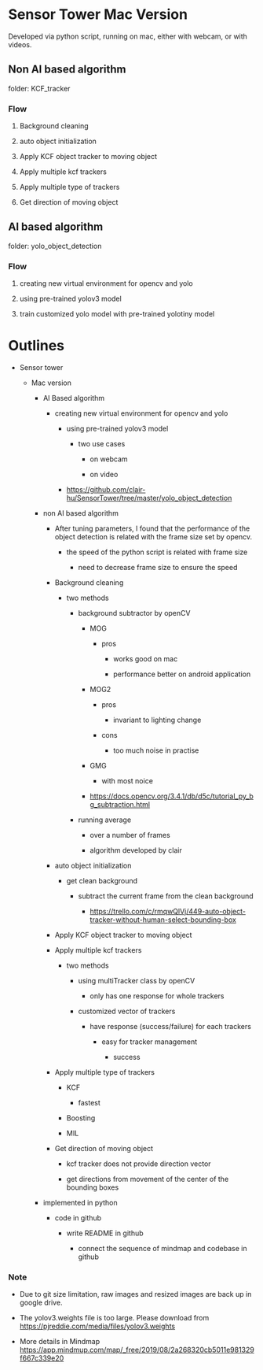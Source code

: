 # Sensor Tower Mac Version

Developed via python script, running on mac, either with webcam, or with videos.


## Non AI based algorithm 

folder: KCF_tracker

### Flow

1. Background cleaning

2. auto object initialization

3. Apply KCF object tracker to moving object

4. Apply multiple kcf trackers

5. Apply multiple type of trackers

6. Get direction of moving object

## AI based algorithm

folder: yolo_object_detection

### Flow

1. creating new virtual environment for opencv and yolo

2. using pre-trained yolov3 model

3. train customized yolo model with pre-trained yolotiny model



# Outlines
-   Sensor tower

    -   Mac version

        -   AI Based algorithm

            -   creating new virtual environment for opencv and yolo

                -   using pre-trained yolov3 model

                    -   two use cases

                        -   on webcam

                        -   on video

                -   <https://github.com/clair-hu/SensorTower/tree/master/yolo_object_detection>

        -   non AI based algorithm

            -   After tuning parameters, I found that the performance of
                the object detection is related with the frame size set
                by opencv.

                -   the speed of the python script is related with frame
                    size

                    -   need to decrease frame size to ensure the speed

            -   Background cleaning

                -   two methods

                    -   background subtractor by openCV

                        -   MOG

                            -   pros

                                -   works good on mac

                                -   performance better on android
                                    application

                        -   MOG2

                            -   pros

                                -   invariant to lighting change

                            -   cons

                                -   too much noise in practise

                        -   GMG

                            -   with most noice

                        -   <https://docs.opencv.org/3.4.1/db/d5c/tutorial_py_bg_subtraction.html>

                    -   running average

                        -   over a number of frames

                        -   algorithm developed by clair

            -   auto object initialization

                -   get clean background

                    -   subtract the current frame from the clean
                        background

                        -   <https://trello.com/c/rmqwQlVj/449-auto-object-tracker-without-human-select-bounding-box>

            -   Apply KCF object tracker to moving object

            -   Apply multiple kcf trackers

                -   two methods

                    -   using multiTracker class by openCV

                        -   only has one response for whole trackers

                    -   customized vector of trackers

                        -   have response (success/failure) for each
                            trackers

                            -   easy for tracker management

                                -   success

            -   Apply multiple type of trackers

                -   KCF

                    -   fastest

                -   Boosting

                -   MIL

            -   Get direction of moving object

                -   kcf tracker does not provide direction vector

                -   get directions from movement of the center of the
                    bounding boxes

        -   implemented in python

            -   code in github

                -   write README in github

                    -   connect the sequence of mindmap and codebase in
                        github


### Note
* Due to git size limitation, raw images and resized images are back up in google drive.

* The yolov3.weights file is too large. Please download from https://pjreddie.com/media/files/yolov3.weights

* More details in Mindmap https://app.mindmup.com/map/_free/2019/08/2a268320cb5011e981329f667c339e20
